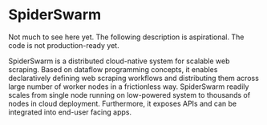 # SpiderSwarm

Not much to see here yet. The following description is aspirational. The code is not production-ready yet.

SpiderSwarm is a distributed cloud-native system for scalable web scraping. Based on dataflow programming concepts, it enables declaratively defining web scraping workflows and distributing them across large number of worker nodes in a frictionless way. SpiderSwarm readily scales from single node running on low-powered system to thousands of nodes in cloud deployment. Furthermore, it exposes APIs and can be integrated into end-user facing apps.

